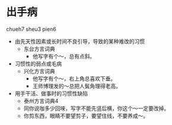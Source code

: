 # 出手病
chueh7 sheu3 pien6
+ 由先天性因素或长时间不良引导，导致的某种难改的习惯
  * 东台方言词典
    - 他写字有个～，总有点斜。
+ 习惯性的弱点或毛病
  * 兴化方言词典
    - 他写字有个～，右上角总喜欢下垂。
    - 王师博理发的～总把人鬓角理得老高。
+ 用手干活、做事时的习惯性缺陷
  * 泰州方言词典4
  - 同你说咖多少回唻，写字不能先竖后横，你这个～一定要改掉。
  - 你剪东西，眼睛不要望剪子，要望住线，不要养成～。

